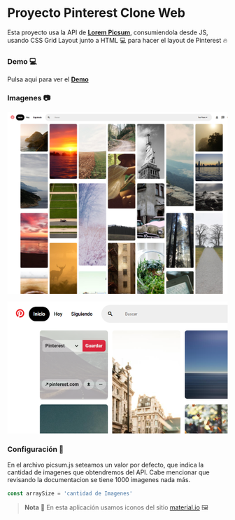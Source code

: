 # Proyecto Pinterest Clone Web

Esta proyecto usa la API de **[Lorem Picsum](https://picsum.photos/)**, consumiendola desde JS, usando CSS Grid Layout junto a HTML :computer: para hacer el layout de Pinterest :fire:

### Demo :computer:

Pulsa aqui para ver el **[Demo](https://cesarchoqueskater.github.io/PinterestCloneWeb/)** 

### Imagenes :camera:

[<img src="screenshots/ImageScreen.png"/>](screenshots/ImageScreen.png)


[<img src="screenshots/ImageScreen_two.png"/>](screenshots/ImageScreen_two.png)

### Configuración :wrench:
En el archivo picsum.js seteamos un valor por defecto, que indica la cantidad de imagenes que obtendremos del API.
Cabe mencionar que revisando la documentacion se tiene 1000 imagenes nada más.

```javascript
const arraySize = 'cantidad de Imagenes'
```


  

>**Nota** :eyes:
En esta aplicación usamos iconos del sitio [material.io](https://material.io/) :framed_picture:
